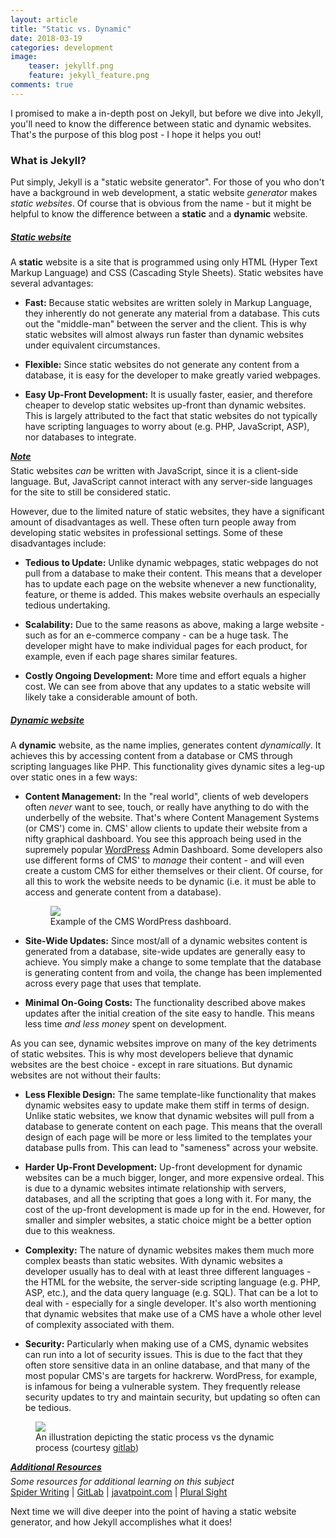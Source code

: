 ```yaml
---
layout: article
title: "Static vs. Dynamic"
date: 2018-03-19
categories: development
image:
    teaser: jekyllf.png
    feature: jekyll_feature.png
comments: true
---
```


I promised to make a in-depth post on Jekyll, but before we dive into Jekyll, you'll need to know the difference between static and dynamic websites. That's the purpose of this blog post - I hope it helps you out!

### What is Jekyll?

Put simply, Jekyll is a "static website generator". For those of you who don't have a background in web development, a static website *generator* makes *static websites*. Of course that is obvious from the name - but it might be helpful to know the difference between a **static** and a **dynamic** website.

##### <u>Static website</u>

A **static** website is a site that is programmed using only HTML (Hyper Text Markup Language) and CSS (Cascading Style Sheets). Static websites have several advantages:

- **Fast:** Because static websites are written solely in Markup Language, they inherently do not generate any material from a database. This cuts out the "middle-man" between the server and the client. This is why static websites will almost always run faster than dynamic websites under equivalent circumstances.

- **Flexible:** Since static websites do not generate any content from a database, it is easy for the developer to make greatly varied webpages.

- **Easy Up-Front Development:** It is usually faster, easier, and therefore cheaper to develop static websites up-front than dynamic websites. This is largely attributed to the fact that static websites do not typically have scripting languages to worry about (e.g. PHP, JavaScript, ASP), nor databases to integrate.

<div class="notice-warning">
<b><u><h5 style="margin: 0px; margin-bottom: 6px; text-decoration: underline">Note</h5></u></b>
<p style="margin: 0px">Static websites <i>can</i> be written with JavaScript, since it is a client-side language. But, JavaScript cannot interact with any server-side languages for the site to still be considered static.</p>
</div>

However, due to the limited nature of static websites, they have a significant amount of disadvantages as well. These often turn people away from developing static websites in professional settings. Some of these disadvantages include:

- **Tedious to Update:** Unlike dynamic webpages, static webpages do not pull from a database to make their content. This means that a developer has to update each page on the website whenever a new functionality, feature, or theme is added. This makes website overhauls an especially tedious undertaking.

- **Scalability:** Due to the same reasons as above, making a large website - such as for an e-commerce company - can be a huge task. The developer might have to make individual pages for each product, for example, even if each page shares similar features.

- **Costly Ongoing Development:** More time and effort equals a higher cost. We can see from above that any updates to a static website will likely take a considerable amount of both.

##### <u>Dynamic website</u>

A **dynamic** website, as the name implies, generates content *dynamically*. It achieves this by accessing content from a database or CMS through scripting languages like PHP. This functionality gives dynamic sites a leg-up over static ones in a few ways:

- **Content Management:** In the "real world", clients of web developers often *never* want to see, touch, or really have anything to do with the underbelly of the website. That's where Content Management Systems (or CMS') come in. CMS' allow clients to update their website from a nifty graphical dashboard. You see this approach being used in the supremely popular [WordPress](https://wordpress.com/) Admin Dashboard. Some developers also use different forms of CMS' to *manage* their content - and will even create a custom CMS for either themselves or their client. Of course, for all this to work the website needs to be dynamic (i.e. it must be able to access and generate content from a database).

  <figure>
      <img src="{{site.baseurl}}/images/jekyllimg.png " />
      <figcaption>Example of the CMS WordPress dashboard.</figcaption>
  </figure>

- **Site-Wide Updates:** Since most/all of a dynamic websites content is generated from a database, site-wide updates are generally easy to achieve. You simply make a change to some template that the database is generating content from and voila, the change has been implemented across every page that uses that template.

- **Minimal On-Going Costs:** The functionality described above makes updates after the initial creation of the site easy to handle. This means less time *and less money* spent on development.

As you can see, dynamic websites improve on many of the key detriments of static websites. This is why most developers believe that dynamic websites are the best choice -  except in rare situations. But dynamic websites are not without their faults:

- **Less Flexible Design:** The same template-like functionality that makes dynamic websites easy to update make them stiff in terms of design. Unlike static websites, we know that dynamic websites will pull from a database to generate content on each page. This means that the overall design of each page will be more or less limited to the templates your database pulls from. This can lead to "sameness" across your website.

- **Harder Up-Front Development:** Up-front development for dynamic websites can be a much bigger, longer, and more expensive ordeal. This is due to a dynamic websites intimate relationship with servers, databases, and all the scripting that goes a long with it. For many, the cost of the up-front development is made up for in the end. However, for smaller and simpler websites, a static choice might be a better option due to this weakness.

- **Complexity:** The nature of dynamic websites makes them much more complex beasts than static websites. With dynamic websites a developer usually has to deal with at least three different languages - the HTML for the website, the server-side scripting language (e.g. PHP, ASP, etc.), and the data query language (e.g. SQL). That can be a lot to deal with - especially for a single developer. It's also worth mentioning that dynamic websites that make use of a CMS have a whole other level of complexity associated with them.

- **Security:** Particularly when making use of a CMS, dynamic websites can run into a lot of security issues. This is due to the fact that  they often store sensitive data in an online database, and that many of the most popular CMS's are targets for hackrerw. WordPress, for example, is infamous for being a vulnerable system. They frequently release security updates to try and maintain security, but updating so often can be tedious.

<figure>
    <img style = "max-height: 400px" src="{{site.baseurl}}/images/dynvsstat.png " />
    <figcaption>An illustration depicting the static process vs the dynamic process (courtesy <a href="https://about.gitlab.com/2016/06/03/ssg-overview-gitlab-pages-part-1-dynamic-x-static/">gitlab</a>)</figcaption>
</figure>

<div class="notice-info">
  <b><u><h5 style="margin: 0px; margin-bottom: 6px; text-decoration: underline">Additional Resources</h5></u></b>
  <p style="margin: 0px"><i>Some resources for additional learning on this subject</i></p>
  <p style="margin: 0px">
    <a href="http://www.spiderwriting.co.uk/static-dynamic.php" >Spider Writing</a> |
    <a href="https://about.gitlab.com/2016/06/03/ssg-overview-gitlab-pages-part-1-dynamic-x-static/">GitLab</a> |
    <a href="https://www.javatpoint.com/website-static-vs-dynamic">javatpoint.com</a> |
    <a href="https://www.pluralsight.com/blog/creative-professional/static-dynamic-websites-theres-difference">Plural Sight</a>
  </p>
</div>

Next time we will dive deeper into the point of having a static website generator, and how Jekyll accomplishes what it does!
